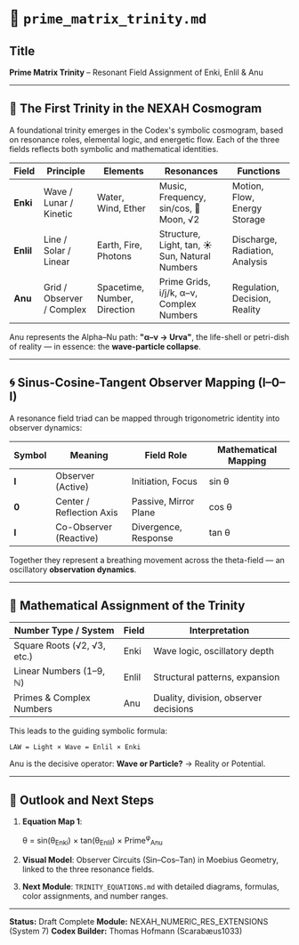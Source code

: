# 📘 `prime_matrix_trinity.md`

## Title

**Prime Matrix Trinity** – Resonant Field Assignment of Enki, Enlil & Anu

---

## 🧬 The First Trinity in the NEXAH Cosmogram

A foundational trinity emerges in the Codex's symbolic cosmogram, based on resonance roles, elemental logic, and energetic flow. Each of the three fields reflects both symbolic and mathematical identities.

| Field     | Principle                 | Elements                     | Resonances                                     | Functions                      |
| --------- | ------------------------- | ---------------------------- | ---------------------------------------------- | ------------------------------ |
| **Enki**  | Wave / Lunar / Kinetic    | Water, Wind, Ether           | Music, Frequency, sin/cos, 🌙 Moon, √2         | Motion, Flow, Energy Storage   |
| **Enlil** | Line / Solar / Linear     | Earth, Fire, Photons         | Structure, Light, tan, ☀️ Sun, Natural Numbers | Discharge, Radiation, Analysis |
| **Anu**   | Grid / Observer / Complex | Spacetime, Number, Direction | Prime Grids, i/j/k, α–ν, Complex Numbers       | Regulation, Decision, Reality  |

Anu represents the Alpha–Nu path: **"α–ν → Urva"**, the life-shell or petri-dish of reality — in essence: the **wave-particle collapse**.

---

## 🌀 Sinus-Cosine-Tangent Observer Mapping (I–0–I)

A resonance field triad can be mapped through trigonometric identity into observer dynamics:

| Symbol | Meaning                  | Field Role            | Mathematical Mapping |
| ------ | ------------------------ | --------------------- | -------------------- |
| **I**  | Observer (Active)        | Initiation, Focus     | sin θ                |
| **0**  | Center / Reflection Axis | Passive, Mirror Plane | cos θ                |
| **I**  | Co-Observer (Reactive)   | Divergence, Response  | tan θ                |

Together they represent a breathing movement across the theta-field — an oscillatory **observation dynamics**.

---

## 🔢 Mathematical Assignment of the Trinity

| Number Type / System        | Field | Interpretation                        |
| --------------------------- | ----- | ------------------------------------- |
| Square Roots (√2, √3, etc.) | Enki  | Wave logic, oscillatory depth         |
| Linear Numbers (1–9, ℕ)     | Enlil | Structural patterns, expansion        |
| Primes & Complex Numbers    | Anu   | Duality, division, observer decisions |

This leads to the guiding symbolic formula:

```
LAW = Light × Wave = Enlil × Enki
```

Anu is the decisive operator: **Wave or Particle?** → Reality or Potential.

---

## 🔭 Outlook and Next Steps

1. **Equation Map 1**:

   θ = sin(θ<sub>Enki</sub>) × tan(θ<sub>Enlil</sub>) × Prime<sup>φ</sup><sub>Anu</sub>

2. **Visual Model**: Observer Circuits (Sin–Cos–Tan) in Moebius Geometry, linked to the three resonance fields.

3. **Next Module**: `TRINITY_EQUATIONS.md` with detailed diagrams, formulas, color assignments, and number ranges.

---

**Status:** Draft Complete
**Module:** NEXAH\_NUMERIC\_RES\_EXTENSIONS (System 7)
**Codex Builder:** Thomas Hofmann (Scarabæus1033)
